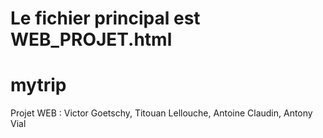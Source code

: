 # Le fichier principal est WEB_PROJET.html
# __mytrip__
Projet WEB : Victor Goetschy, Titouan Lellouche, Antoine Claudin, Antony Vial
